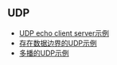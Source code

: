 ## UDP

- [UDP echo client server示例](recipe-01)
- [存在数据边界的UDP示例](recipe-02)
- [多播的UDP示例](recipe-03)


